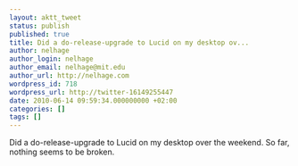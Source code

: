 ```yaml
---
layout: aktt_tweet
status: publish
published: true
title: Did a do-release-upgrade to Lucid on my desktop ov...
author: nelhage
author_login: nelhage
author_email: nelhage@mit.edu
author_url: http://nelhage.com
wordpress_id: 718
wordpress_url: http://twitter-16149255447
date: 2010-06-14 09:59:34.000000000 +02:00
categories: []
tags: []
---
```

Did a do-release-upgrade to Lucid on my desktop over the weekend. So far, nothing seems to be broken.
